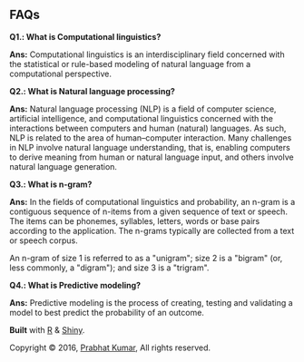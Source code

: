 ## FAQs
<b>Q1.: What is Computational linguistics?</b>

<b>Ans:</b> Computational linguistics is an interdisciplinary field concerned with the statistical or rule-based modeling of natural language from a computational perspective.

<b>Q2.: What is Natural language processing?</b>

<b>Ans:</b>
Natural language processing (NLP) is a field of computer science, artificial intelligence, and computational linguistics concerned with the interactions between computers and human (natural) languages. As such, NLP is related to the area of human–computer interaction. Many challenges in NLP involve natural language understanding, that is, enabling computers to derive meaning from human or natural language input, and others involve natural language generation.

<b>Q3.: What is n-gram?</b>

<b>Ans:</b>
In the fields of computational linguistics and probability, an n-gram is a contiguous sequence of n-items from a given sequence of text or speech. The items can be phonemes, syllables, letters, words or base pairs according to the application. The n-grams typically are collected from a text or speech corpus.

An n-gram of size 1 is referred to as a "unigram"; size 2 is a "bigram" (or, less commonly, a "digram"); and size 3 is a "trigram".

<b>Q4.: What is Predictive modeling?</b>

<b>Ans:</b>
Predictive modeling is the process of creating, testing and validating a model to best predict the probability of an outcome.

<b>Built</b> with [R](http://www.r-project.org/) & [Shiny](http://shiny.rstudio.com).

Copyright © 2016, [Prabhat Kumar](http://prabhatkumar.org/), All rights reserved.
